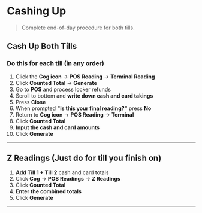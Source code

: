 # Cashing Up

> Complete end-of-day procedure for both tills.

## Cash Up Both Tills

### Do this for each till (in any order)

1. Click the **Cog icon** → **POS Reading** → **Terminal Reading**
2. Click **Counted Total** → **Generate**
3. Go to **POS** and process locker refunds
4. Scroll to bottom and **write down cash and card takings**
5. Press **Close**
6. When prompted **"Is this your final reading?"** press **No**
7. Return to **Cog icon** → **POS Reading** → **Terminal**
8. Click **Counted Total**
9. **Input the cash and card amounts**
10. Click **Generate**

---

## Z Readings (Just do for till you finish on)

1. **Add Till 1 + Till 2** cash and card totals
2. Click **Cog** → **POS Readings** → **Z Readings**
3. Click **Counted Total**
4. **Enter the combined totals**
5. Click **Generate**

---

